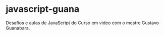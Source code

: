 # javascript-guana
Desafios e aulas de JavaScript do Curso em video com o mestre Gustavo Guanabara.
